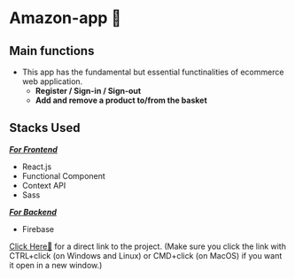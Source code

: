 # Amazon-app 🚀

## Main functions
- This app has the fundamental but essential functinalities of ecommerce web application. 
  - **Register / Sign-in / Sign-out**
  - **Add and remove a product to/from the basket**

## Stacks Used
<ins>***For Frontend***</ins>
- React.js
- Functional Component
- Context API
- Sass

<ins>***For Backend***</ins>
- Firebase

<a href="https://amzn-app-86035.web.app/" target="_blank" title="Amazon-app">Click Here🚀</a> for a direct link to the project.
(Make sure you click the link with CTRL+click (on Windows and Linux) or CMD+click (on MacOS) if you want it open in a new window.)
